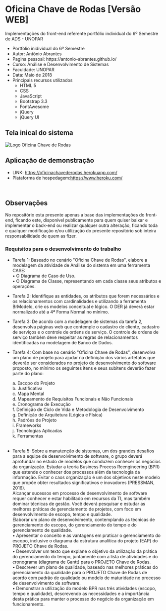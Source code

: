 # Oficina Chave de Rodas [Versão WEB]
Implementações do front-end referente portfólio individual do 6º Semestre de ADS - UNOPAR

<ul>
    <li>Portfólio inidividual do 6º Semestre</li>
    <li>Autor: Antônio Abrantes</li>
    <li>Pagina pessoal: https://antonio-abrantes.github.io/</li>
    <li>Curso: Análise e Desenvolvimento de Sistemas</li>
    <li>Faculdade: UNOPAR</li>
    <li>Data: Maio de 2018</li>
    <li>Principais recursos utilizados
        <ul>
            <li>HTML 5</li>
            <li>CSS</li>
            <li>JavaScript</li>
            <li>Bootstrap 3.3</li>
            <li>FontAwesome</li>
            <li>jQuery</li>
            <li>jQuery UI</li>
        </ul>
    </li>
</ul>

<h2>Tela inical do sistema</h2>

<img src="https://firebasestorage.googleapis.com/v0/b/curso-fb-7081c.appspot.com/o/oficina-chave-de-rodas%2Fimg%2Ftela-home.JPG?alt=media&token=c15c4b18-db05-474f-a153-fc26b9e919dd" alt="Logo Oficina Chave de Rodas">

<h2>Aplicação de demonstração</h2>
<ul>
    <li>LINK: <a href="https://oficinachavederodas.herokuapp.com/" target="_blank">https://oficinachavederodas.herokuapp.com/</a></li>
    <li>Plataforma de hospedagem:<a href="https://www.heroku.com/" target="_blank">https://www.heroku.com/</a></li>
</ul>
<br>
<h2>Observações</h2>
<p>No repositório esta presente apenas a base das implementações do front-end, ficando este, disponível publicamente
    para quem quiser baixar e implementar o back-end ou realizar qualquer outra alteração, ficando toda e qualquer
    modificação e/ou utilização do presente repositório sob inteira responsabilidade de quem as fizer.
</p>
<h3>Requisitos para o desenvolvimento do trabalho</h3>
<ul type="disc">
    <li>
        <p>
            Tarefa 1: Baseado no cenário "Oficina Chave de Rodas", elabore a modelagem da atividade de Análise do sistema em uma ferramenta CASE:
            <br>• O Diagrama de Caso de Uso.
            <br>• O Diagrama de Classe, representando em cada classe seus atributos e operações.
        </p>
    </li>
    <li>
        <p>
            Tarefa 2: Identifique as entidades, os atributos que forem necessários e os relacionamentos
            com cardinalidades e utilizando a ferramenta BrModelo, crie os modelos conceitual e lógico. O
            DER já deverá estar normalizado até a 4ª Forma Normal no mínimo.
        </p>
    </li>
    <li>
        <p>
            Tarefa 3: De acordo com a modelagem de sistemas da tarefa 2, desenvolva páginas web que contemple
            o cadastro de cliente, cadastro de serviços e o controle de ordens de serviço. O controle de ordens de serviço
            também deve respeitar as regras de relacionamentos identificadas na modelagem de Banco de Dados.
        </p>
    </li>
    <li>
        <p>
            Tarefa 4: Com base no cenário "Oficina Chave de Rodas", desenvolva um plano de projeto para ajudar na definição
            dos vários artefatos que deverão ser considerados no projeto de desenvolvimento do software proposto,
            no mínimo os seguintes itens e seus subitens deverão fazer parte do plano:
        </p>
        a. Escopo do Projeto<br>
        b. Justificativa<br>
        c. Mapa Mental<br>
        d. Mapeamento de Requisitos Funcionais e Não Funcionais<br>
        e. Cronograma de Execução<br>
        f. Definição de Ciclo de Vida e Metodologia de Desenvolvimento<br>
        g. Definição de Arquitetura (Lógica e Física)<br>
        h. Padrões de Projeto<br>
        i. Frameworks<br>
        j. Tecnologias Aplicadas<br>
        k. Ferramentas<br><br>
    </li>
    <li>
        <p>
            Tarefa 5: Sobre a manutenção de sistemas, um dos grandes desafios para a equipe de desenvolvimento de
            software, o grupo deverá aprofundar no estudo de modelos que conduzem conhecer os negócios da organização.
            Estudar a teoria Business Process Reengineering (BPR) que estende o conhecer dos processos além da tecnologia
            da informação. Evitar o caos organização é um dos objetivos neste modelo que propõe obter resultados significativos
            e inovadores (PRESSMAN, 2016).<br>
            Alcançar sucessos em processo de desenvolvimento de software requer conhecer e estar habilitado em recursos da TI, mas
            também dominar técnicas de gestão. Você deverá pesquisar e estudar as melhores práticas de gerenciamento de projetos,
            com foco em desenvolvimento de escopo, tempo e qualidade.<br>
            Elaborar um plano de desenvolvimento, contemplando as técnicas de gerenciamento do escopo, do gerenciamento do tempo e do gerenciamento de qualidade.<br>
            • Apresentar o conceito e as vantagens em praticar o gerenciamento do escopo, inclusive o diagrama da estrutura analítica do projeto (EAP) do PROJETO Chave de Rodas.<br>
            • Desenvolver um texto que explane o objetivo da utilização da prática do gerenciamento do tempo, juntamente com a lista de atividades e do cronograma (diagrama de Gantt)
            para o PROJETO Chave de Rodas.<br>
            • Descrever um plano de qualidade, baseado nas melhores práticas do gerenciamento da qualidade para o PROJETO Chave
            de Rodas de acordo com padrão de qualidade ou modelo de maturidade no processo de desenvolvimento de software.<br>
            • Demonstrar a utilização do modelo BPR nas três atividades (escopo, tempo e qualidade), descrevendo as necessidades e a
            importância desta prática para manter o processo do negócio da organização em funcionamento.
        </p>
        <br><br>
    </li>
</ul>